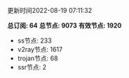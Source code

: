 更新时间2022-08-19 07:11:32

**总订阅: 64**
**总节点: 9073**
**有效节点: 1920**
- ss节点: 233
- v2ray节点: 1617
- trojan节点: 68
- ssr节点: 2
